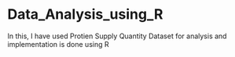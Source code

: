 # Data_Analysis_using_R
In this, I have used Protien Supply Quantity Dataset for analysis and implementation is done using R
